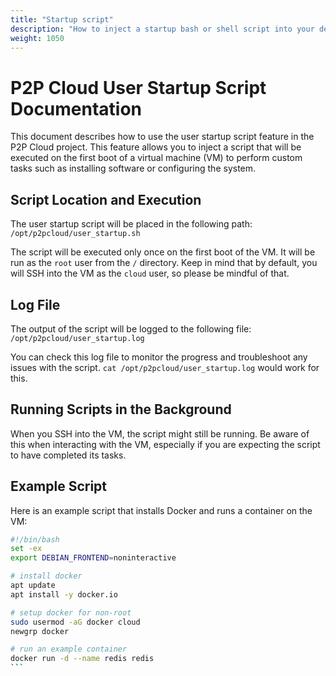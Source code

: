 ```yaml
---
title: "Startup script"
description: "How to inject a startup bash or shell script into your decentralized virtual machine"
weight: 1050
---
```


# P2P Cloud User Startup Script Documentation

This document describes how to use the user startup script feature in the P2P Cloud project. This feature allows you to inject a script that will be executed on the first boot of a virtual machine (VM) to perform custom tasks such as installing software or configuring the system.

## Script Location and Execution

The user startup script will be placed in the following path: `/opt/p2pcloud/user_startup.sh`

The script will be executed only once on the first boot of the VM. It will be run as the `root` user from the `/` directory. Keep in mind that by default, you will SSH into the VM as the `cloud` user, so please be mindful of that.

## Log File

The output of the script will be logged to the following file: `/opt/p2pcloud/user_startup.log`

You can check this log file to monitor the progress and troubleshoot any issues with the script. `cat /opt/p2pcloud/user_startup.log` would work for this.

## Running Scripts in the Background

When you SSH into the VM, the script might still be running. Be aware of this when interacting with the VM, especially if you are expecting the script to have completed its tasks.

## Example Script

Here is an example script that installs Docker and runs a container on the VM:

``````bash
#!/bin/bash
set -ex
export DEBIAN_FRONTEND=noninteractive

# install docker
apt update
apt install -y docker.io

# setup docker for non-root
sudo usermod -aG docker cloud
newgrp docker

# run an example container
docker run -d --name redis redis
```